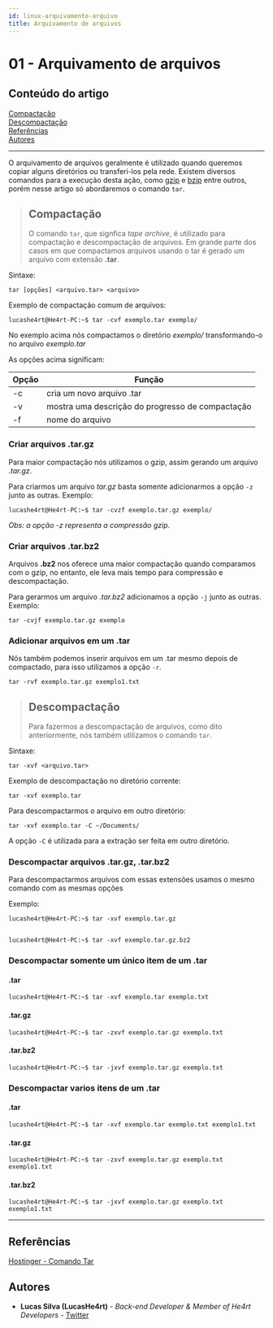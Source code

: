 ```yaml
---
id: linux-arquivamento-arquivo
title: Arquivamento de arquivos
---
```


# 01 - Arquivamento de arquivos

## Conteúdo do artigo

[Compactação](#Compactação)<br>
[Descompactação](#Descompactação)<br>
[Referências](#Referências)<br>
[Autores](#Autores)

---

O arquivamento de arquivos geralmente é utilizado quando queremos copiar alguns diretórios ou transferi-los pela rede. Existem diversos comandos para a execução desta ação, como [gzip](http://guialinux.uniriotec.br/gzip/) e [bzip](http://guialinux.uniriotec.br/bzip2/) entre outros, porém nesse artigo só abordaremos o comando `tar`.

> ## Compactação
>
> O comando `tar`, que signfica _tape archive_, é utilizado para compactação e descompactação de arquivos. Em grande parte dos casos em que compactamos arquivos usando o tar é gerado um arquivo com extensão **.tar**.

Sintaxe:

```console
tar [opções] <arquivo.tar> <arquivo>
```

Exemplo de compactação comum de arquivos:

```console
lucashe4rt@He4rt-PC:~$ tar -cvf exemplo.tar exemplo/
```

No exemplo acima nós compactamos o diretório _exemplo/_ transformando-o no arquivo _exemplo.tar_

As opções acima significam:

| Opção | Função                                           |
| ----- | ------------------------------------------------ |
| -c    | cria um novo arquivo .tar                        |
| -v    | mostra uma descrição do progresso de compactação |
| -f    | nome do arquivo                                  |

### Criar arquivos .tar.gz

Para maior compactação nós utilizamos o gzip, assim gerando um arquivo _.tar.gz_.

Para criarmos um arquivo _tar.gz_ basta somente adicionarmos a opção `-z` junto as outras. Exemplo:

```console
lucashe4rt@He4rt-PC:~$ tar -cvzf exemplo.tar.gz exemplo/
```

_Obs: a opção -z representa a compressão gzip_.

### Criar arquivos .tar.bz2

Arquivos **.bz2** nos oferece uma maior compactação quando comparamos com o gzip, no entanto, ele leva mais tempo para compressão e descompactação.

Para gerarmos um arquivo _.tar.bz2_ adicionamos a opção `-j` junto as outras. Exemplo:

```console
tar -cvjf exemplo.tar.gz exemplo
```

### Adicionar arquivos em um .tar

Nós também podemos inserir arquivos em um .tar mesmo depois de compactado, para isso utilizamos a opção `-r`.

```console
tar -rvf exemplo.tar.gz exemplo1.txt
```

> ## Descompactação
>
> Para fazermos a descompactação de arquivos, como dito anteriormente, nós também utilizamos o comando `tar`.

Sintaxe:

```console
tar -xvf <arquivo.tar>
```

Exemplo de descompactação no diretório corrente:

```console
tar -xvf exemplo.tar
```

Para descompactarmos o arquivo em outro diretório:

```console
tar -xvf exemplo.tar -C ~/Documents/
```

A opção `-C` é utilizada para a extração ser feita em outro diretório.

### Descompactar arquivos .tar.gz, .tar.bz2

Para descompactarmos arquivos com essas extensões usamos o mesmo comando com as mesmas opções

Exemplo:

```console
lucashe4rt@He4rt-PC:~$ tar -xvf exemplo.tar.gz


lucashe4rt@He4rt-PC:~$ tar -xvf exemplo.tar.gz.bz2
```

### Descompactar somente um único item de um .tar

#### .tar

```console
lucashe4rt@He4rt-PC:~$ tar -xvf exemplo.tar exemplo.txt
```

#### .tar.gz

```console
lucashe4rt@He4rt-PC:~$ tar -zxvf exemplo.tar.gz exemplo.txt
```

#### .tar.bz2

```console
lucashe4rt@He4rt-PC:~$ tar -jxvf exemplo.tar.gz exemplo.txt
```

### Descompactar varios itens de um .tar

#### .tar

```console
lucashe4rt@He4rt-PC:~$ tar -xvf exemplo.tar exemplo.txt exemplo1.txt
```

#### .tar.gz

```console
lucashe4rt@He4rt-PC:~$ tar -zxvf exemplo.tar.gz exemplo.txt exemplo1.txt
```

#### .tar.bz2

```console
lucashe4rt@He4rt-PC:~$ tar -jxvf exemplo.tar.gz exemplo.txt exemplo1.txt
```

---

## Referências

[Hostinger - Comando Tar](https://www.hostinger.com.br/tutoriais/comando-tar-linux/)

## Autores

- **Lucas Silva (LucasHe4rt)** - _Back-end Developer & Member of He4rt Developers_ - [Twitter](https://twitter.com/lucashe4rt)
